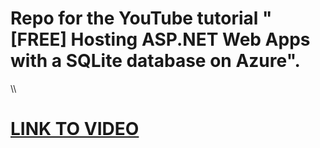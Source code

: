 # Repo for the YouTube tutorial "[FREE] Hosting ASP.NET Web Apps with a SQLite database on Azure".
\\\
# [LINK TO VIDEO](https://youtu.be/HNsBe3Cuu9g)

